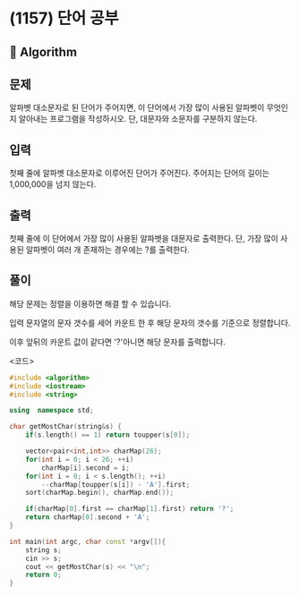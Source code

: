 # (1157) 단어 공부
## :100: Algorithm
## 문제
알파벳 대소문자로 된 단어가 주어지면, 이 단어에서 가장 많이 사용된 알파벳이 무엇인지 알아내는 프로그램을 작성하시오. 단, 대문자와 소문자를 구분하지 않는다.

## 입력
첫째 줄에 알파벳 대소문자로 이루어진 단어가 주어진다. 주어지는 단어의 길이는 1,000,000을 넘지 않는다.

## 출력
첫째 줄에 이 단어에서 가장 많이 사용된 알파벳을 대문자로 출력한다. 단, 가장 많이 사용된 알파벳이 여러 개 존재하는 경우에는 ?를 출력한다.

## 풀이
해당 문제는 정렬을 이용하면 해결 할 수 있습니다.

입력 문자열의 문자 갯수를 세어 카운트 한 후 해당 문자의 갯수를 기준으로 정렬합니다.  

이후 앞뒤의 카운트 값이 같다면 '?'아니면 해당 문자를 출력합니다. 

<코드>
```cpp
#include <algorithm>
#include <iostream>
#include <string>

using  namespace std;

char getMostChar(string&s) {
    if(s.length() == 1) return toupper(s[0]);

    vector<pair<int,int>> charMap(26);
    for(int i = 0; i < 26; ++i) 
        charMap[i].second = i;
    for(int i = 0; i < s.length(); ++i) 
        --charMap[toupper(s[i]) - 'A'].first;
    sort(charMap.begin(), charMap.end());

    if(charMap[0].first == charMap[1].first) return '?';
    return charMap[0].second + 'A';
}

int main(int argc, char const *argv[]){
    string s;
    cin >> s;
    cout << getMostChar(s) << "\n";
    return 0;
}
``` 